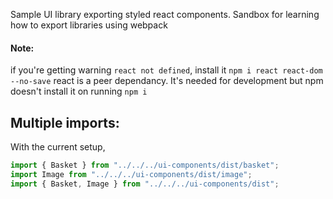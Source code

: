 Sample UI library exporting styled react components.
Sandbox for learning how to export libraries using webpack

#### Note:

if you're getting warning `react not defined`, install it `npm i react react-dom --no-save`
react is a peer dependancy. It's needed for development but npm doesn't install it on running `npm i`

## Multiple imports:

With the current setup,

```js
import { Basket } from "../../../ui-components/dist/basket";
import Image from "../../../ui-components/dist/image";
import { Basket, Image } from "../../../ui-components/dist";
```
